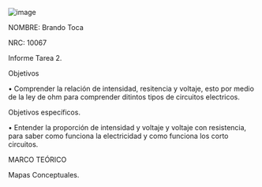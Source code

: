 ![image](https://user-images.githubusercontent.com/117947312/203880471-5e326b20-6cc9-4c7e-b7e1-5734e934a289.png)

NOMBRE: Brando Toca

NRC: 10067

Informe Tarea 2.

Objetivos

• Comprender la relación de intensidad, resitencia y voltaje, esto por medio de la ley de ohm para comprender ditintos tipos de circuitos electricos.

Objetivos específicos.

• Entender la proporción de intensidad y voltaje y voltaje con resistencia, para saber como funciona la electricidad y como funciona los corto circuitos.

MARCO TEÓRICO

Mapas Conceptuales.
